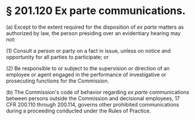 # § 201.120   Ex parte communications.

(a) Except to the extent required for the disposition of *ex parte* matters as authorized by law, the person presiding over an evidentiary hearing may not: 


(1) Consult a person or party on a fact in issue, unless on notice and opportunity for all parties to participate; or 


(2) Be responsible to or subject to the supervision or direction of an employee or agent engaged in the performance of investigative or prosecuting functions for the Commission. 


(b) The Commission's code of behavior regarding *ex parte* communications between persons outside the Commission and decisional employees, 17 CFR 200.110 through 200.114, governs other prohibited communications during a proceeding conducted under the Rules of Practice. 




